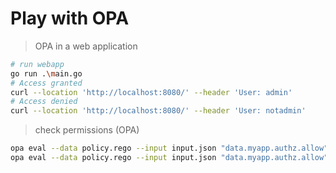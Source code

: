 # Play with OPA

> OPA in a web application

```bash
# run webapp
go run .\main.go
# Access granted
curl --location 'http://localhost:8080/' --header 'User: admin'
# Access denied
curl --location 'http://localhost:8080/' --header 'User: notadmin'
```

> check permissions (OPA)

```bash
opa eval --data policy.rego --input input.json "data.myapp.authz.allow"
opa eval --data policy.rego --input input.json "data.myapp.authz.allow" --format raw
```
